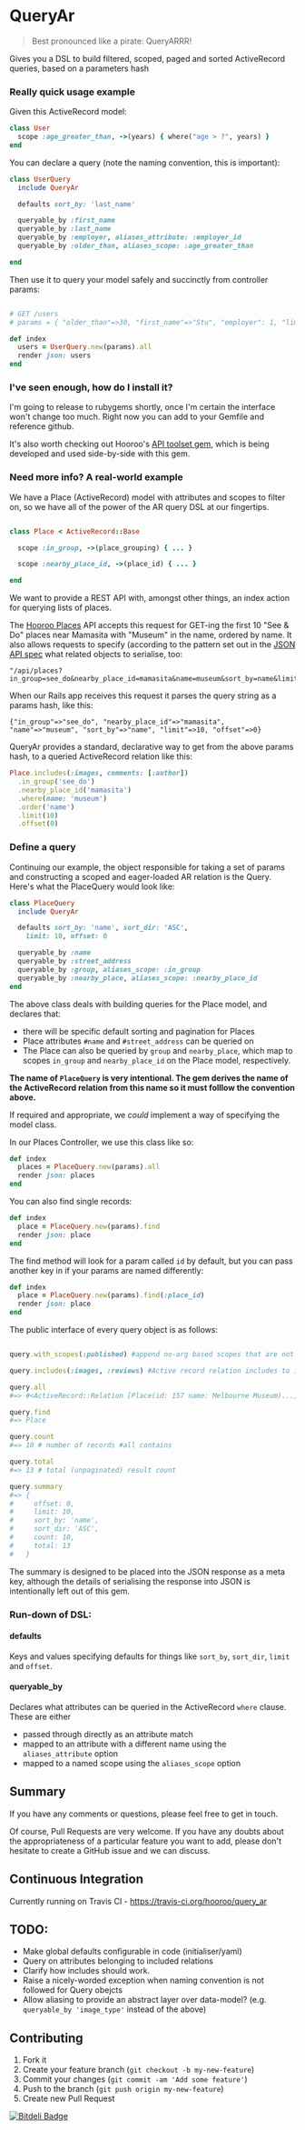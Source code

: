 # QueryAr

> Best pronounced like a pirate: QueryARRR!

Gives you a DSL to build filtered, scoped, paged and sorted ActiveRecord queries, based on a parameters hash

### Really quick usage example

Given this ActiveRecord model:

```ruby
class User
  scope :age_greater_than, ->(years) { where("age > ?", years) }
end
```

You can declare a query (note the naming convention, this is important):

```ruby
class UserQuery
  include QueryAr

  defaults sort_by: 'last_name'

  queryable_by :first_name
  queryable_by :last_name
  queryable_by :employer, aliases_attribute: :employer_id
  queryable_by :older_than, aliases_scope: :age_greater_than

end
```

Then use it to query your model safely and succinctly from controller params:

```ruby

# GET /users
# params = { "older_than"=>30, "first_name"=>"Stu", "employer": 1, "limit"=>5, "offset"=>0 }

def index
  users = UserQuery.new(params).all
  render json: users
end
```

### I've seen enough, how do I install it?

I'm going to release to rubygems shortly, once I'm certain the interface won't change too much. Right now you
can add to your Gemfile and reference github.

It's also worth checking out Hooroo's [API toolset gem](https://github.com/hooroo/hooroo-api-tools), which is being developed and used side-by-side with this gem.

### Need more info? A real-world example

We have a Place (ActiveRecord) model with attributes and scopes to filter on, so we have all of the power of the AR query DSL at our fingertips.

```ruby

class Place < ActiveRecord::Base

  scope :in_group, ->(place_grouping) { ... }

  scope :nearby_place_id, ->(place_id) { ... }

end
```

We want to provide a REST API with, amongst other things, an index action for querying lists of places.

The [Hooroo Places](http://places.hooroo.com) API accepts this request for GET-ing the first 10 "See & Do" places near Mamasita with "Museum" in the name, ordered by name.
It also allows requests to specify (according to the pattern set out in the [JSON API spec](http://jsonapi.org/) what related objects to serialise, too:

```
"/api/places?in_group=see_do&nearby_place_id=mamasita&name=museum&sort_by=name&limit=10&offset=0"
```

When our Rails app receives this request it parses the query string as a params hash, like this:

```
{"in_group"=>"see_do", "nearby_place_id"=>"mamasita", "name"=>"museum", "sort_by"=>"name", "limit"=>10, "offset"=>0}
```

QueryAr provides a standard, declarative way to get from the above params hash, to a queried ActiveRecord relation like this:

```ruby
Place.includes(:images, comments: [:author])
  .in_group('see_do')
  .nearby_place_id('mamasita')
  .where(name: 'museum')
  .order('name')
  .limit(10)
  .offset(0)
```

### Define a query

Continuing our example, the object responsible for taking a set of params and constructing a scoped and eager-loaded AR relation is the Query.
Here's what the PlaceQuery would look like:

```ruby
class PlaceQuery
  include QueryAr

  defaults sort_by: 'name', sort_dir: 'ASC',
    limit: 10, offset: 0

  queryable_by :name
  queryable_by :street_address
  queryable_by :group, aliases_scope: :in_group
  queryable_by :nearby_place, aliases_scope: :nearby_place_id
end
```

The above class deals with building queries for the Place model, and declares that:

* there will be specific default sorting and pagination for Places
* Place attributes ```#name``` and ```#street_address``` can be queried on
* The Place can also be queried by ```group``` and ```nearby_place```, which map to scopes ```in_group``` and ```nearby_place_id``` on the Place model, respectively.

**The name of ```PlaceQuery``` is very intentional. The gem derives the name of the ActiveRecord relation from this name so it must folllow the convention above.**

If required and appropriate, we *could* implement a way of specifying the model class.

In our Places Controller, we use this class like so:

```ruby
def index
  places = PlaceQuery.new(params).all
  render json: places
end
```

You can also find single records:

```ruby
def index
  place = PlaceQuery.new(params).find
  render json: place
end
```

The find method will look for a param called ```id``` by default, but you can pass another key in if your params are named differently:

```ruby
def index
  place = PlaceQuery.new(params).find(:place_id)
  render json: place
end
```

The public interface of every query object is as follows:

```ruby

query.with_scopes(:published) #append no-arg based scopes that are not mapped as query string params

query.includes(:images, :reviews) #Active record relation includes to improve query performance

query.all
#=> #<ActiveRecord::Relation [Place(id: 157 name: Melbourne Museum)...]>

query.find
#=> Place

query.count
#=> 10 # number of records #all contains

query.total
#=> 13 # total (unpaginated) result count

query.summary
#=> {
#     offset: 0,
#     limit: 10,
#     sort_by: 'name',
#     sort_dir: 'ASC',
#     count: 10,
#     total: 13
#   }
```

The summary is designed to be placed into the JSON response as a meta key, although the details of serialising the response into JSON is intentionally left out of this gem.

### Run-down of DSL:

#### defaults

Keys and values specifying defaults for things like ```sort_by```, ```sort_dir```, ```limit``` and ```offset```.

#### queryable_by

Declares what attributes can be queried in the ActiveRecord ```where``` clause. These are either
* passed through directly as an attribute match
* mapped to an attribute with a different name using the `aliases_attribute` option
* mapped to a named scope using the `aliases_scope` option


## Summary

If you have any comments or questions, please feel free to get in touch.

Of course, Pull Requests are very welcome. If you have any doubts about the appropriateness of a particular feature you want to add, please don't hesitate to create a GitHub issue and we can discuss.


## Continuous Integration
Currently running on Travis CI - https://travis-ci.org/hooroo/query_ar

## TODO:

* Make global defaults configurable in code (initialiser/yaml)
* Query on attributes belonging to included relations
* Clarify how includes should work.
* Raise a nicely-worded exception when naming convention is not followed for Query obejcts
* Allow aliasing to provide an abstract layer over data-model? (e.g. ```queryable_by 'image_type'``` instead of the above)

## Contributing

1. Fork it
2. Create your feature branch (`git checkout -b my-new-feature`)
3. Commit your changes (`git commit -am 'Add some feature'`)
4. Push to the branch (`git push origin my-new-feature`)
5. Create new Pull Request


[![Bitdeli Badge](https://d2weczhvl823v0.cloudfront.net/hooroo/query_ar/trend.png)](https://bitdeli.com/free "Bitdeli Badge")

